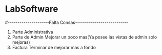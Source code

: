 # LabSoftware
#---------------------Falta Consas---------------------------
1) Parte Administrativa
2) Parte de Admin Mejorar un poco mas(Ya posee las vistas de admin solo mejoras)
3) Factura Terminar de mejorar mas a fondo
